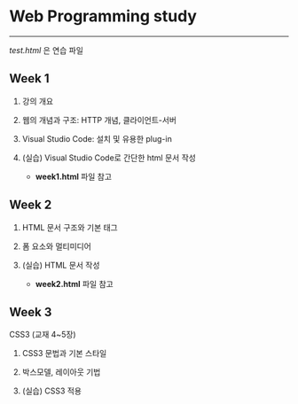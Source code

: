 # Web Programming study
<hr>

*test.html* 은 연습 파일

## Week 1

1. 강의 개요
  
3. 웹의 개념과 구조: HTTP 개념, 클라이언트-서버

4. Visual Studio Code: 설치 및 유용한 plug-in
  
5. (실습) Visual Studio Code로 간단한 html 문서 작성
   -  **week1.html** 파일 참고 

## Week 2

1. HTML 문서 구조와 기본 태그

3. 폼 요소와 멀티미디어
  
5. (실습) HTML 문서 작성
   -  **week2.html** 파일 참고

## Week 3

CSS3 (교재 4~5장)

1. CSS3 문법과 기본 스타일

2. 박스모델, 레이아웃 기법

3. (실습) CSS3 적용
